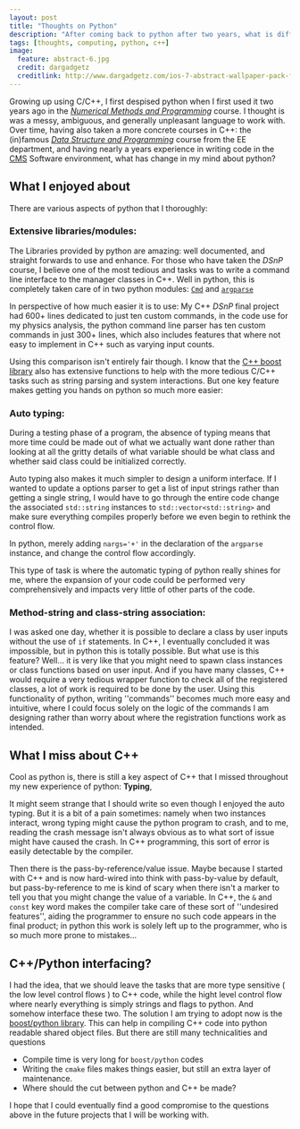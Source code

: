 ```yaml
---
layout: post
title: "Thoughts on Python"
description: "After coming back to python after two years, what is different"
tags: [thoughts, computing, python, c++]
image:
  feature: abstract-6.jpg
  credit: dargadgetz
  creditlink: http://www.dargadgetz.com/ios-7-abstract-wallpaper-pack-for-iphone-5-and-ipod-touch-retina/
---
```


Growing up using C/C++, I first despised python when I first used it two years ago in the 
[*Numerical Methods and Programming*](https://www.facebook.com/NTU2013NMP/) course. 
I thought is was a messy, ambiguous, and generally unpleasant language to work with.
Over time, having also taken a more concrete courses in C++: the (in)famous 
[*Data Structure and Programming*](https://nol.ntu.edu.tw/nol/coursesearch/print_table.php?course_id=901%2031900&class=&dpt_code=9010&ser_no=81303&semester=104-1&lang=CH)
course from the EE department, and having nearly a years experience in writing code in the 
[CMS](http://cms.web.cern.ch/) Software environment, what has change in my mind about python?

## What I enjoyed about 
There are various aspects of python that I thoroughly:

### Extensive libraries/modules:
The Libraries provided by python are amazing: well documented, and straight forwards to use and enhance.
For those who have taken the *DSnP* course, I believe one of the most tedious and tasks was to write 
a command line interface to the manager classes in C++. Well in python, this is completely taken care of
in two python modules: [`Cmd`](https://docs.python.org/2/library/cmd.html) and [`argparse`](https://docs.python.org/2/howto/argparse.html)

In perspective of how much easier it is to use: My C++ *DSnP* final project had 600+ lines dedicated to just ten custom commands,
in the code use for my physics analysis, the python command line parser has ten custom commands in just  300+ lines, 
which also includes features that where not easy to implement in C++ such as varying input counts.

Using this comparison isn't entirely fair though. I know that the [C++ boost library](http://www.boost.org/) also
has extensive functions to help with the more tedious C/C++ tasks such as string parsing and system interactions.
But one key feature makes getting you hands on python so much more easier:

### Auto typing:
During a testing phase of a program, the absence of typing means that more time could be made out of what 
we actually want done rather than looking at all the gritty details of what variable should be what class
and whether said class could be initialized correctly.

Auto typing also makes it much simpler to design a uniform interface. If I wanted to update a options parser to 
get a list of input strings rather than getting a single string, I would have to go through the entire code
change the associated `std::string` instances to `std::vector<std::string>` and make sure everything compiles properly 
before we even begin to rethink the control flow.

In python, merely adding `nargs='+'` in the declaration of the `argparse` instance, and change the control flow accordingly.

This type of task is where the automatic typing of python really shines for me, where the expansion of your code could be 
performed very comprehensively and impacts very little of other parts of the code. 

### Method-string and class-string association:
I was asked one day, whether it is possible to declare a class by user inputs without the use of `if` statements.
In C++, I eventually concluded it was impossible, but in python this is totally possible. 
But what use is this feature? Well... it is very like that you might need to spawn class instances or class functions 
based on user input. And if you have many classes, C++ would require a very tedious wrapper function to check all of the registered classes,
a lot of work is required to be done by the user. Using this functionality of python, writing ''commands'' becomes much more easy 
and intuitive, where I could focus solely on the logic of the commands I am designing rather than worry about where 
the registration functions work as intended.

## What I miss about C++
Cool as python is, there is still a key aspect of C++ that I missed throughout my new experience of python: **Typing**,

It might seem strange that I should write so even though I enjoyed the auto typing. But it is a bit of a pain sometimes:
namely when two instances interact, wrong typing might cause the python program to crash, and to me, reading the crash message 
isn't always obvious as to what sort of issue might have caused the crash. 
In C++ programming, this sort of error is easily detectable by the compiler. 

Then there is the pass-by-reference/value issue. Maybe because I started with C++ and is now hard-wired into think with 
pass-by-value by default, but pass-by-reference to me is kind of scary when there isn't a marker to tell you that you might change
the value of a variable. In C++, the `&` and `const` key word makes the compiler take care of these sort of ''undesired features'',
aiding the programmer to ensure no such code appears in the final product; in python this work is solely left up to the programmer,
who is so much more prone to mistakes...



## C++/Python interfacing?
I had the idea, that we should leave the tasks that are more type sensitive ( the low level control flows ) to C++ code,
while the hight level control flow where nearly everything is simply strings and flags to python. And somehow interface
these two. The solution I am trying to adopt now is the 
[boost/python library](http://www.boost.org/doc/libs/1_60_0/libs/python/doc/html/index.html). 
This can help in compiling C++ code into python readable shared object files. But there are still many technicalities and questions

  * Compile time is very long for `boost/python` codes
  * Writing the `cmake` files makes things easier, but still an extra layer of maintenance.
  * Where should the cut between python and C++ be made?

I hope that I could eventually find a good compromise to the questions above in the future projects that I will be working with.






